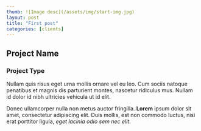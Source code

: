 ```yaml
---
thumb: ![Image desc](/assets/img/start-img.jpg)
layout: post
title: "First post"
categories: [clients]
---
```


## Project Name
### Project Type

Nullam quis risus eget urna mollis ornare vel eu leo. Cum sociis natoque penatibus et magnis dis parturient montes, nascetur ridiculus mus. Nullam id dolor id nibh ultricies vehicula ut id elit.

Donec ullamcorper nulla non metus auctor fringilla. **Lorem** ipsum dolor sit amet, consectetur adipiscing elit. Duis mollis, est non commodo luctus, nisi erat porttitor ligula, *eget lacinia odio sem nec elit*.
